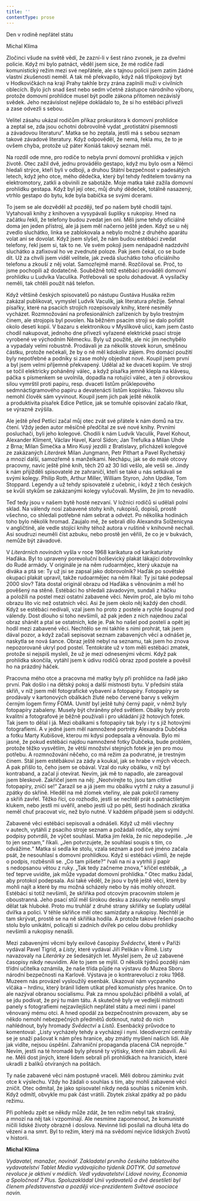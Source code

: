 ```yaml
---
title: ''
contentType: prose
---
```


<section>

Den v rodině nepřátel státu

Michal Klíma

Zločinci všude na světě vědí, že zazní-li v šest ráno zvonek, je za dveřmi policie. Když mi bylo patnáct, věděl jsem sice, že mé rodiče řadí komunistický režim mezi své nepřátele, ale s tajnou policií jsem zatím žádné vlastní zkušenosti neměl. A tak mě překvapilo, když náš třípokojový byt v Hodkovičkách na kraji Prahy takhle brzy zrána zaplnili muži v civilních oblecích. Bylo jich snad šest nebo sedm včetně zástupce národního výboru, protože domovní prohlídce musel být podle zákona přítomen nezávislý svědek. Jeho nezávislost nejlépe dokládalo to, že si ho estébáci přivezli a zase odvezli s sebou.

Velitel zásahu ukázal rodičům příkaz prokurátora k domovní prohlídce a zeptal se, zda jsou ochotni dobrovolně vydat „proti­státní písemnosti a závadovou literaturu“. Matka se ho zeptala, jestli má s sebou seznam takové závadové literatury. Když odpověděl, že nemá, řekla mu, že to je ovšem chyba, protože už páter Koniáš takový seznam měl.

Na rozdíl ode mne, pro rodiče to nebyla první domovní prohlídka v jejich životě. Otec zažil dvě, jednu provádělo gestapo, když mu bylo osm a Němci hledali strýce, kteří byli v odboji, a druhou Státní bezpečnost v padesátých letech, když jeho otce, mého dědečka, který byl tehdy ředitelem továrny na elektromotory, zatkli a obvinili ze sabotáže. Moje matka také zažila domovní prohlídku gestapa. Když byl její otec, můj druhý dědeček, totálně nasazený, vtrhlo gestapo do bytu, kde byla babička se svými dcerami.

To jsem se ale dozvěděl až později, teď po našem bytě chodili tajní. Vytahovali knihy z knihoven a vysypávali šuplíky s rukopisy. Hned na začátku řekli, že telefony budou zvedat jen oni. Měli jsme tehdy oficiálně doma jen jeden přístroj, ale já jsem měl načerno ještě jeden. Když se u něj zvedlo sluchátko, linka se zablokovala a nebylo možné z druhého aparátu volat ani se dovolat. Když jsem slyšel, že nám budou estébáci zvedat telefony, řekl jsem si, tak to ne. Ve svém pokoji jsem nenápadně nadzdvihl sluchátko a zafixoval ho ve zvednuté poloze. Pak jsem čekal, co se bude dít. Už za chvíli jsem viděl velitele, jak zvedá sluchátko toho oficiálního telefonu a zkouší z něj volat. Samozřejmě marně. Rozčiloval se. Proč, to jsme pochopili až dodatečně. Souběžně totiž estébáci prováděli domovní prohlídku u Ludvíka Vaculíka. Potřebovali se spolu dohadovat. A vysílačky neměli, tak chtěli použít náš telefon.

Když většině českých spisovatelů po nástupu Gustáva Husáka režim zakázal publikovat, vymyslel Ludvík Vaculík, jak literatura přežije. Sehnal písařky, které na psacích strojích rozepisovaly knihy, které nesměly vycházet. Rozmnožování na profesionálních zařízeních by bylo trestným činem, ale strojopis byl povolen. Na běžném psacím stroji se dalo pořídit okolo deseti kopií. V bazaru s elektronikou v Myslíkově ulici, kam jsem často chodil nakupovat, jednoho dne přivezli vyřazené elektrické psací stroje vyrobené ve východním Německu. Byly už použité, ale nic jim nechybělo a vypadaly velmi robustně. Prodávali je za několik stovek korun, směšnou částku, protože nečekali, že by o ně měl kdokoliv zájem. Pro domácí použití byly nepotřebné a podniky si zase mohly objednat nové. Koupil jsem první a byl jsem velmi příjemně překvapený. Udělal až ke dvaceti kopiím. Ve stroji se točil elektricky poháněný válec, a když písařka jemně klepla na klávesu, páčka s písmenkem se uvolnila, dopadla na rotující válec, a ten ji obrovskou silou vymrštil proti papíru, resp. dvaceti listům průklepového sedmnáctigramového papíru a devatenácti listům kopíráku. Takovou sílu nemohl člověk sám vyvinout. Koupil jsem jich pak ještě několik a produktivita písařek Edice Petlice, jak se tomuhle opisování začalo říkat, se výrazně zvýšila.

Ale ještě před Petlicí začal můj otec zvát své přátele k nám domů na tzv. čtení. Vždy jeden autor měsíčně předčítal ze své nové knihy. Prvními posluchači, byli jeho kolegové. Chodili k nám Ludvík Vaculík, Pavel Kohout, Alexander Kliment, Václav Havel, Karol Sidon; Jan Trefulka a Milan Uhde z Brna; Milan Šimečka a Miro Kusý jezdili z Bratislavy, přicházeli kolegové ze zakázaných _Literárek_ Milan Jungmann, Petr Pithart a Pavel Rychetský a mnozí další, samozřemě s manželkami. Nechápu, jak se do malé otcovy pracovny, navíc ještě plné knih, těch 20 až 30 lidí vešlo, ale vešli se. Jindy k nám přijížděli spisovatelé ze zahraničí, kteří se také u nás setkávali se svými kolegy. Philip Roth, Arthur Miller, William Styron, John Updike, Tom Stoppard. Legendy a už tehdy spisovatelé z učebnic, i když z těch českých se kvůli stykům se zakázanými kolegy vylučovali. Myslím, že jim to nevadilo.

Teď tedy jsou v našem bytě hosté nezvaní. V ložnici rodičů si udělali polní sklad. Na válendy nosí zabavené stohy knih, rukopisů, dopisů, prostě všechno, co shledali potřebné nám sebrat a odvézt. Po několika hodinách toho bylo několik hromad. Zaujalo mě, že sebrali dílo Alexandra Solženicyna v angličtině, ale vedle stojící knihy téhož autora v ruštině v knihovně nechali. Asi soudruzi neuměli číst azbuku, nebo prostě jen věřili, že co je v bukvách, nemůže být závadové.

V _Literárních novinách_ vyšla v roce 1968 karikatura od karikaturisty Haďáka. Byl to upravený porevoluční bolševický plakát lákající dobrovolníky do Rudé armády. V originále je na něm rudoarmějec, který ukazuje na diváka a ptá se: Ty už jsi se zapsal jako dobrovolník? Haďák po sovětské okupaci plakát upravil, takže rudoarmějec na něm říkal: Ty jsi také podepsal 2000 slov? Táta dostal originál obrazu od Haďáka s věnováním a měl ho pověšený na stěně. Estébáci ho shledali závadovým, sundali z háčku a položili na postel mezi ostatní zabavené věci. Nevím proč, ale bylo mi toho obrazu líto víc než ostatních věcí. Asi že jsem okolo něj každý den chodil. Když se estébáci nedívali, vzal jsem ho proto z postele a rychle šoupnul pod válendy. Dost dlouho si toho nevšimli, až pak jeden z nich najednou začal obraz shánět a ptal se ostatních, kde je. Pak ho našel pod postelí a opět jej hodil mezi zabavené věci. Nechtělo se mi takhle s nimi prohrát, tak jsem dával pozor, a když začali sepisovat seznam zabavených věcí a odnášet je, naskytla se nová šance. Obraz ještě nebyl na seznamu, tak jsem ho znova nepozorovaně ukryl pod postel. Tentokráte už v tom měli estébáci zmatek, protože si nejspíš mysleli, že už je mezi odnesenými věcmi. Když pak prohlídka skončila, vytáhl jsem k údivu rodičů obraz zpod postele a pověsil ho na prázdný háček.

Pracovna mého otce a pracovna mé matky byly při prohlídce na řadě jako první. Pak došlo i na dětský pokoj a další místnosti bytu. V předsíni stála skříň, v níž jsem měl fotografické vybavení a fotopapíry. Fotopapíry se prodávaly v kartonových obálkách žluté nebo červené barvy s velkým černým logem firmy FOMA. Uvnitř byl ještě tuhý černý papír, v němž byly fotopapíry zabaleny. Musely být chráněny před světlem. Obálky byly proto kvalitní a fotografové je běžně používali i pro ukládání již hotových fotek. Tak jsem to dělal i já. Mezi obálkami s fotopapíry tak byly i ty s již hotovými fotografiemi. A v jedné jsem měl namnožené portréty Alexandra Dubčeka a fotku Marty Kubišové, kterou mi kdysi podepsala a věnovala. Bylo mi jasné, že pokud estébáci najdou namnožené fotky Dubčeka, bude problém, protože těžko vysvětlím, že větší množství stejných fotek je jen pro mou potřebu. A rozmnožování něčeho, co má režim za podvratné, je trestným činem. Stál jsem estébákovi za zády a koukal, jak se hrabe v mých věcech. A pak přišlo to, čeho jsem se obával. Vzal do ruky obálku, v níž byl kontraband, a začal ji otevírat. Nevím, jak mě to napadlo, ale zareagoval jsem bleskově. Zakřičel jsem na něj: „Neotvírejte to, jsou tam citlivé fotopapíry, zničí se!“ Zarazil se a já jsem mu obálku vytrhl z ruky a zasunul ji zpátky do skříně. Hleděl na mě zlomek vteřiny, ale pak pokrčil rameny a skříň zavřel. Těžko říci, co rozhodlo, jestli se nechtěl prát s patnáctiletým klukem, nebo jestli mi uvěřil, anebo jestli už po pěti, šesti hodinách zkrátka neměl chuť pracovat víc, než bylo nutné. V každém případě jsem si oddychl.

Zabavené věci estébáci sepisovali a odnášeli. Když už měli všechny v autech, vytáhli z psacího stroje seznam a požádali rodiče, aby svými podpisy potvrdili, že výčet souhlasí. Matka jim řekla, že nic nepodepíše. „Je to jen seznam,“ říkali. „Jen potvrzujete, že souhlasí soupis s tím, co odvážíme.“ Matka si sedla ke stolu, vzala seznam a pod své jméno začala psát, že nesouhlasí s domovní prohlídkou. Když si estébáci všimli, že nejde o podpis, rozběsnili se. „Co tam píšete?“ řvali na ni a vytrhli jí papír s nedopsanou větou z ruky. „Tak tedy začneme znova,“ křičel estébák, „a teď teprve uvidíte, jak může vypadat domovní prohlídka.“ Otec matku žádal, aby protokol podepsala. Asi také věděl, že jsou v bytě ještě věci, které by mohli najít a které by mu možná scházely nebo by nás mohly ohrozit. Estébáci si totiž nevšimli, že skříňka pod otcovým pracovním stolem je oboustranná. Jeho psací stůl měl širokou desku a zásuvky nemělo smysl dělat tak hluboké. Proto mu truhlář z druhé strany skříňky se šuplaty udělal dvířka a polici. V téhle skříňce měl otec samizdaty a rukopisy. Nechtěl je tam skrývat, prostě se na ně skříňka hodila. A protože takové řešení psacího stolu bylo unikátní, policajti si zadních dvířek po celou dobu prohlídky nevšimli a rukopisy nenašli.

Mezi zabavenými věcmi byly exilové časopisy _Svědectví_, které v Paříži vydával Pavel Tigrid, a _Listy_, které vydával Jiří Pelikán v Římě. Listy navazovaly na _Literárky_ ze šedesátých let. Myslel jsem, že už zabavené časopisy nikdy neuvidím. Ale to jsem se mýlil. O několik týdnů později nám třídní učitelka oznámila, že naše třída půjde na výstavu do Muzea Sboru národní bezpečnosti na Karlově. Výstava je o kontrarevoluci z roku 1968. Muzeem nás provázel vysloužilý esenbák. Ukazoval nám vycpaného vlčáka – hrdinu, který bránil lidem utíkat před komunisty přes hranice. On to ale nazýval obranou socialismu. Pak za mnou spolužáci přiběhli a volali, ať se jdu podívat, že prý tu mám tátu. A skutečně byly ve vedlejší místnosti panely s fotografiemi nejzavilejších nepřátel státu a mezi nimi i panel věnovaný mému otci. A hned opodál za bezpečnostním provazem, aby se někdo nemohl nebezpečných předmětů dotknout, natož do nich nahlédnout, byly hromady _Svědectví_ a _Listů_. Esenbácký průvodce to komentoval: „Listy vycházely tehdy a vycházejí i nyní. Ideodiverzní centrály se je snaží pašovat k nám přes hranice, aby zmátly myšlení našich lidí. Ale jak vidíte, nejsou úspěšní. Zahraniční propaganda placená CIA neprojde.“ Nevím, jestli na té hromadě byly přesně ty výtisky, které nám zabavili. Asi ne. Měli dost jiných, které lidem sebrali při prohlídkách na hranicích, které ukradli z balíků otvíraných na poštách.

Ty naše zabavené věci nám postupně vraceli. Měli dobrou záminku zvát otce k výslechu. Vždy ho žádali o souhlas s tím, aby mohli zabavené věci zničit. Otec odmítal, že jako spisovatel nikdy nedá souhlas s ničením knih. Když odmítl, obvykle mu pak část vrátili. Zbytek získal zpátky až po pádu režimu.

Při pohledu zpět se někdy může zdát, že ten režim nebyl tak strašný, a mnozí na něj tak i vzpomínají. Ale nesmíme zapomenout, že komunisté ničili lidské životy obrazně i doslova. Nevinné lidi posílali na dlouhá léta do vězení a na smrt. Byl to režim, který má na svědomí nejvíce lidských životů v historii.

</section>

<section>

**Michal Klíma**

_Vydavatel, manažer, novinář. Zakladatel prvního českého tabletového vydavatelství Tablet Media vydávajícího týdeník DOTYK. Od sametové revoluce je aktivní v médiích. Vedl vydavatelství Lidové noviny, Economia a Spoločnosť 7 Plus. Spoluzakládal Unii vydavatelů a dvě desetiletí byl členem představenstva a později vice-prezidentem Světové asociace novin._

</section>

